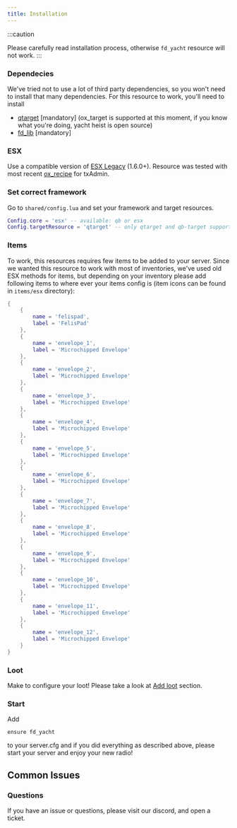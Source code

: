 ```yaml
---
title: Installation
---
```


:::caution

Please carefully read installation process, otherwise `fd_yacht` resource will not work.
:::


### Dependecies

We've tried not to use a lot of third party dependencies, so you won't need to install that many dependencies. For this resource to work, you'll need to install
- [qtarget](https://github.com/overextended/qtarget) [mandatory] (ox_target is supported at this moment, if you know what you're doing, yacht heist is open source)
- [fd_lib](https://github.com/FelisDevelopment/fd_lib) [mandatory]

### ESX
Use a compatible version of [ESX Legacy](https://github.com/esx-framework/esx-legacy) (1.6.0+). Resource was tested with most recent [ox_recipe](https://github.com/overextended/ox_recipes) for txAdmin.

### Set correct framework
Go to `shared/config.lua` and set your framework and target resources.
```lua
Config.core = 'esx' -- available: qb or esx
Config.targetResource = 'qtarget' -- only qtarget and qb-target support for now
```

### Items
To work, this resources requires few items to be added to your server. Since we wanted this resource to work with most of inventories, we've used old ESX methods for items, but depending on your inventory please add following items to where ever your items config is (item icons can be found in `items/esx` directory):
```lua
{
    {
        name = 'felispad',
        label = 'FelisPad'
    },
    {
        name = 'envelope_1',
        label = 'Microchipped Envelope'
    },
    {
        name = 'envelope_2',
        label = 'Microchipped Envelope'
    },
    {
        name = 'envelope_3',
        label = 'Microchipped Envelope'
    },
    {
        name = 'envelope_4',
        label = 'Microchipped Envelope'
    },
    {
        name = 'envelope_5',
        label = 'Microchipped Envelope'
    },
    {
        name = 'envelope_6',
        label = 'Microchipped Envelope'
    },
    {
        name = 'envelope_7',
        label = 'Microchipped Envelope'
    },
    {
        name = 'envelope_8',
        label = 'Microchipped Envelope'
    },
    {
        name = 'envelope_9',
        label = 'Microchipped Envelope'
    },
    {
        name = 'envelope_10',
        label = 'Microchipped Envelope'
    },
    {
        name = 'envelope_11',
        label = 'Microchipped Envelope'
    },
    {
        name = 'envelope_12',
        label = 'Microchipped Envelope'
    }
}

```

### Loot
Make to configure your loot! Please take a look at [Add loot](/docs/yacht/loot) section.

### Start

Add
```
ensure fd_yacht
```
to your server.cfg and if you did everything as described above, please start your server and enjoy your new radio!

## Common Issues

### Questions

If you have an issue or questions, please visit our discord, and open a ticket.
